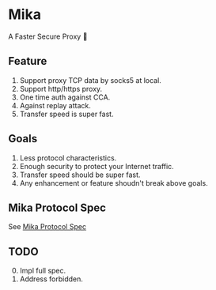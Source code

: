 # Mika
A Faster Secure Proxy :rocket:

## Feature

1. Support proxy TCP data by socks5 at local.
1. Support http/https proxy.
1. One time auth against CCA. 
1. Against replay attack.
1. Transfer speed is super fast.

## Goals

1. Less protocol characteristics.
1. Enough security to protect your Internet traffic.
1. Transfer speed should be super fast.
1. Any enhancement or feature shoudn't break above goals.

## Mika Protocol Spec

See [Mika Protocol Spec](https://github.com/sakeven/mika/wiki/Mika-Protocol-Spec)

## TODO

0. Impl full spec.
2. Address forbidden.